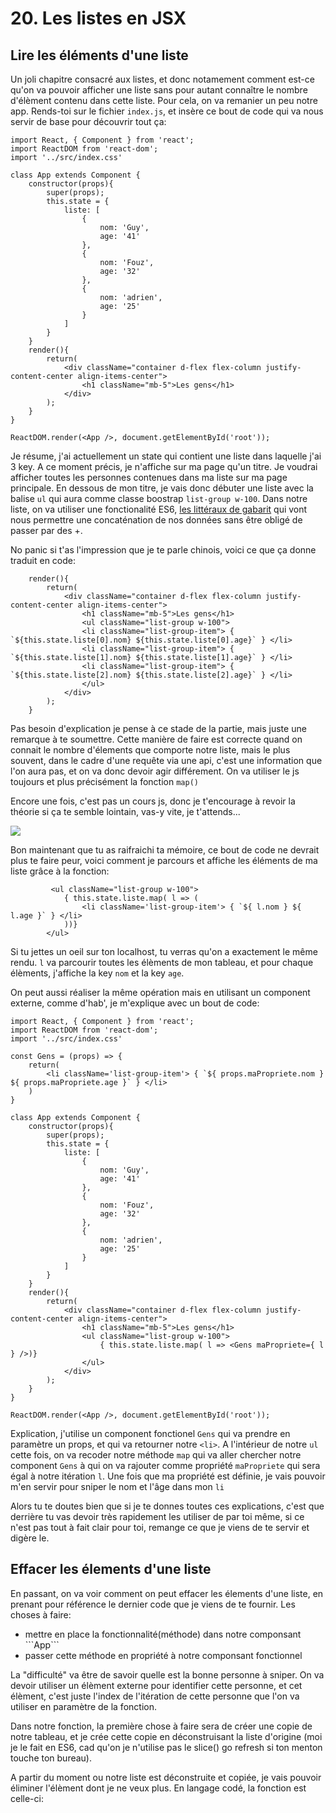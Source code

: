 <h1>20. Les listes en JSX</h1>
<h2>Lire les éléments d'une liste</h2>

Un joli chapitre consacré aux listes, et donc notamement comment est-ce qu'on va pouvoir afficher une liste sans pour autant connaître le nombre d'élèment contenu dans cette liste.
Pour cela, on va remanier un peu notre app. Rends-toi sur le fichier ```index.js```, et insère ce bout de code qui va nous servir de base pour découvrir tout ça:

```
import React, { Component } from 'react';
import ReactDOM from 'react-dom';
import '../src/index.css'

class App extends Component {
    constructor(props){
        super(props);
        this.state = {
            liste: [
                {
                    nom: 'Guy',
                    age: '41'
                },
                {
                    nom: 'Fouz',
                    age: '32'
                },
                {
                    nom: 'adrien',
                    age: '25'
                }
            ]
        }
    }
    render(){
        return(
            <div className="container d-flex flex-column justify-content-center align-items-center">
                <h1 className="mb-5">Les gens</h1>
            </div>
        );
    }
}

ReactDOM.render(<App />, document.getElementById('root'));
``` 

Je résume, j'ai actuellement un state qui contient une liste dans laquelle j'ai 3 key. 
A ce moment précis, je n'affiche sur ma page qu'un titre.
Je voudrai afficher toutes les personnes contenues dans ma liste sur ma page principale.
En dessous de mon titre, je vais donc débuter une liste avec la balise ```ul``` qui aura comme classe boostrap ```list-group w-100```.
Dans notre liste, on va utiliser une fonctionalité ES6, <a href="https://developer.mozilla.org/fr/docs/Web/JavaScript/Reference/Litt%C3%A9raux_gabarits">les littéraux de gabarit</a> qui vont nous permettre une concaténation de nos données sans être obligé de passer par des +.

No panic si t'as l'impression que je te parle chinois, voici ce que ça donne traduit en code:

```
    render(){
        return(
            <div className="container d-flex flex-column justify-content-center align-items-center">
                <h1 className="mb-5">Les gens</h1>
                <ul className="list-group w-100">
                <li className="list-group-item"> { `${this.state.liste[0].nom} ${this.state.liste[0].age}` } </li>
                <li className="list-group-item"> { `${this.state.liste[1].nom} ${this.state.liste[1].age}` } </li>
                <li className="list-group-item"> { `${this.state.liste[2].nom} ${this.state.liste[2].age}` } </li>
                </ul>
            </div>
        );
    }
```
Pas besoin d'explication je pense à ce stade de la partie, mais juste une remarque à te soumettre. Cette manière de faire est correcte quand on connait le nombre d'élements que comporte notre liste, mais le plus souvent, dans le cadre d'une requête via une api, c'est une information que l'on aura pas, et on va donc devoir agir différement.
On va utiliser le js toujours et plus précisément la fonction ```map()```

Encore une fois, c'est pas un cours js, donc je t'encourage à revoir la théorie si ça te semble lointain, vas-y vite, je t'attends...

<img src="https://media1.tenor.com/images/a5d634ed1106f2f27dc54114e5cfa856/tenor.gif?itemid=10115576" />

Bon maintenant que tu as raifraichi ta mémoire, ce bout de code ne devrait plus te faire peur, voici comment je parcours et affiche les éléments de ma liste grâce à la fonction:

```
         <ul className="list-group w-100">
            { this.state.liste.map( l => (
                <li className='list-group-item'> { `${ l.nom } ${ l.age }` } </li>
            ))}
        </ul>
```

Si tu jettes un oeil sur ton localhost, tu verras qu'on a exactement le même rendu. ```l``` va parcourir toutes les élèments de mon tableau, et pour chaque élèments, j'affiche la key ```nom``` et la key ```age```.

On peut aussi réaliser la même opération mais en utilisant un component externe, comme d'hab', je m'explique avec un bout de code:

```
import React, { Component } from 'react';
import ReactDOM from 'react-dom';
import '../src/index.css'

const Gens = (props) => {
    return(
        <li className='list-group-item'> { `${ props.maPropriete.nom } ${ props.maPropriete.age }` } </li>
    )
}

class App extends Component {
    constructor(props){
        super(props);
        this.state = {
            liste: [
                {
                    nom: 'Guy',
                    age: '41'
                },
                {
                    nom: 'Fouz',
                    age: '32'
                },
                {
                    nom: 'adrien',
                    age: '25'
                }
            ]
        }
    }
    render(){
        return(
            <div className="container d-flex flex-column justify-content-center align-items-center">
                <h1 className="mb-5">Les gens</h1>
                <ul className="list-group w-100">
                    { this.state.liste.map( l => <Gens maPropriete={ l } />)}
                </ul>
            </div>
        );
    }
}

ReactDOM.render(<App />, document.getElementById('root'));
```

Explication, j'utilise un component fonctionel ```Gens``` qui va prendre en paramètre un props, et qui va retourner notre ```<li>```.
A l'intérieur de notre ```ul``` cette fois, on va recoder notre méthode ```map``` qui va aller chercher notre component ```Gens``` à qui on va rajouter comme propriété ```maPropriete``` qui sera égal à notre itération ```l```.
Une fois que ma propriété est définie, je vais pouvoir m'en servir pour sniper le nom et l'âge dans mon ```li```

Alors tu te doutes bien que si je te donnes toutes ces explications, c'est que derrière tu vas devoir très rapidement les utiliser de par toi même, si ce n'est pas tout à fait clair pour toi, remange ce que je viens de te servir et digère le.

<h2>Effacer les élements d'une liste</h2>

En passant, on va voir comment on peut effacer les élements d'une liste, en prenant pour référence le dernier code que je viens de te fournir. 
Les choses à faire:
<ul>
    <li>mettre en place la fonctionnalité(méthode) dans notre componsant ```App```</li>
    <li>passer cette méthode en propriété à notre componsant fonctionnel</li>
</ul>
La "difficulté" va être de savoir quelle est la bonne personne à sniper. On va devoir utiliser un élèment externe pour identifier cette personne, et cet élèment, c'est juste l'index de l'itération de cette personne que l'on va utiliser en paramètre de la fonction.

Dans notre fonction, la première chose à faire sera de créer une copie de notre tableau, et je crée cette copie en déconstruisant la liste d'origine (moi je le fait en ES6, cad qu'on je n'utilise pas le slice() go refresh si ton menton touche ton bureau).

A partir du moment ou notre liste est déconstruite et copiée, je vais pouvoir éliminer l'élèment dont je ne veux plus. 
En langage codé, la fonction est celle-ci:



